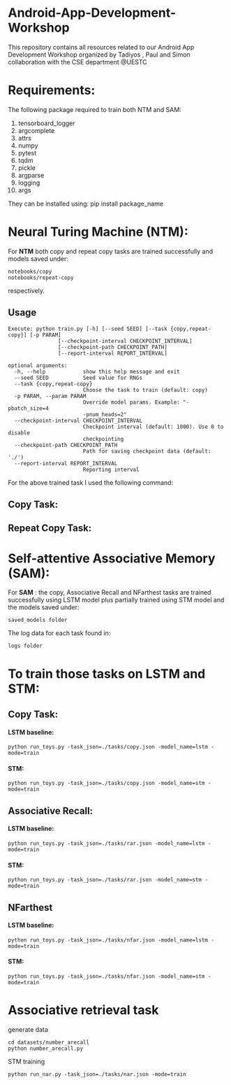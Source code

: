 # Android-App-Development-Workshop
This repository contains all resources related to our Android App Development Workshop organized by Tadiyos , Paul and Simon collaboration with the CSE department @UESTC

# Requirements:
The following package required to train both NTM and SAM:
1. tensorboard_logger
2. argcomplete
3. attrs
4. numpy
5. pytest
6. tqdm
7. pickle
8. argparse 
9. logging 
10. args

 They can be installed using:
 pip install package_name

# Neural Turing Machine (NTM):
For **NTM** both copy and repeat copy tasks are trained successfully and models saved under:
```
notebooks/copy
notebooks/repeat-copy
```
respectively.


## Usage

```
Execute: python train.py [-h] [--seed SEED] [--task {copy,repeat-copy}] [-p PARAM]
                [--checkpoint-interval CHECKPOINT_INTERVAL]
                [--checkpoint-path CHECKPOINT_PATH]
                [--report-interval REPORT_INTERVAL]

optional arguments:
  -h, --help            show this help message and exit
  --seed SEED           Seed value for RNGs
  --task {copy,repeat-copy}
                        Choose the task to train (default: copy)
  -p PARAM, --param PARAM
                        Override model params. Example: "-pbatch_size=4
                        -pnum_heads=2"
  --checkpoint-interval CHECKPOINT_INTERVAL
                        Checkpoint interval (default: 1000). Use 0 to disable
                        checkpointing
  --checkpoint-path CHECKPOINT_PATH
                        Path for saving checkpoint data (default: './')
  --report-interval REPORT_INTERVAL
                        Reporting interval
```
For the above trained task I used the following command: 

## Copy Task:


## Repeat Copy Task:




# Self-attentive Associative Memory (SAM):
For **SAM** : the copy, Associative Recall and NFarthest tasks are trained  successfully using LSTM model plus partially trained using STM model and the models saved under:
```
saved_models folder
```
The log data for each task found in:
```
logs folder
``` 


# To train those tasks on LSTM and STM:
## Copy Task:
#### LSTM baseline:
```  
python run_toys.py -task_json=./tasks/copy.json -model_name=lstm -mode=train
```
#### STM: 
```  
python run_toys.py -task_json=./tasks/copy.json -model_name=stm -mode=train
```

## Associative Recall: 
#### LSTM baseline:
``` 
python run_toys.py -task_json=./tasks/rar.json -model_name=lstm -mode=train
```
#### STM: 
```  
python run_toys.py -task_json=./tasks/rar.json -model_name=stm -mode=train
```

## NFarthest 
#### LSTM baseline:
``` 
python run_toys.py -task_json=./tasks/nfar.json -model_name=lstm -mode=train
```
#### STM: 
```  
python run_toys.py -task_json=./tasks/nfar.json -model_name=stm -mode=train
```

# Associative retrieval task
generate data  
```
cd datasets/number_arecall
python number_arecall.py
```
STM training  
``` 
python run_nar.py -task_json=./tasks/nar.json -mode=train
```

